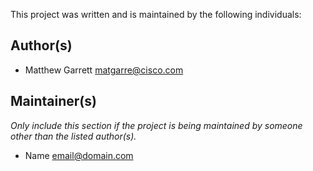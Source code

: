 This project was written and is maintained by the following individuals:

## Author(s)

* Matthew Garrett <matgarre@cisco.com>


## Maintainer(s)

_Only include this section if the project is being maintained by someone other than the listed author(s)._

* Name <email@domain.com>
